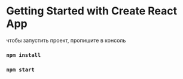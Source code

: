 # Getting Started with Create React App

чтобы запустить проект, пропишите в консоль

### `npm install`
### `npm start`


